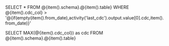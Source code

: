 <!-- Source azure sql query -->
SELECT * FROM @{item().schema}.@{item().table} WHERE @{item().cdc_col} > '@{if(empty(item().from_date),activity('last_cdc').output.value[0].cdc,item().from_date)}'

<!-- Script for if new record query -->
SELECT MAX(@{item().cdc_col}) as cdc FROM @{item().schema}.@{item().table}
